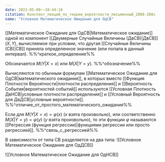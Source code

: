 ```yaml
---
date: 2022-05-08~~18:44:18
citation: Конспект_лекций_по_теории_вероятности_письменный_2008-288с
name: "Условное Математическое Ожидание для ОдСВ"
---
```

[[Математическое Ожидание для ОдСВ|Математическое ожидание]] одной из компонент [[Двумерные Случайные Величины (ДвСВ)|ДвСВ]] $(X, Y)$, вычисляемое при условии, что другая [[Случайные Величины (СВ)|СВ]] приняла определенное значение (или попала в данный интервал).
%%^краткое_определение%%

Обозначается $M(Y|X=x)$ или $M(X|Y=y)$.
%%^обозначение%%

Вычисляются по обычным формулам [[Математическое Ожидание для ОдСВ|математического ожидания]], в которых вместо [[Функция Плотности Вероятности|плотности распределения]] и [[Вероятность События|вероятностей событий]] используются [[Условная Плотность ДвНСВ|условные плотности распределения]] и [[Условный Вероятность для ДвДСВ|условные вероятности]].
%%^отличие_от_простого_математического_ожидания%%

Если для $M(Y|X = x) = \varphi(x)$ ($x$ взята произвольно), или соответственно $M(X|Y = y) = \varphi(y)$ ($y$ взята произвольно), то эти функции $\varphi$ называются [[Регрессия (функция регрессии)|функциями регрессии или просто регрессией]].
%%^связь_с_регрессией%%

В зависимости от типа СВ разделяется на два типа:
![[Условное Математическое Ожидание для ОдДСВ]]

![[Условное Математическое Ожидание для ОдНСВ]]


